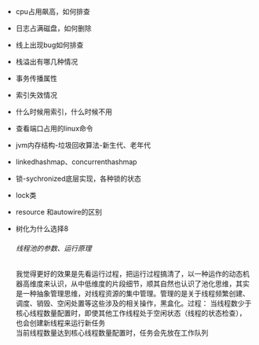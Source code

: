 - cpu占用飙高，如何排查

- 日志占满磁盘，如何删除

- 线上出现bug如何排查

- 栈溢出有哪几种情况

- 事务传播属性

- 索引失效情况

- 什么时候用索引，什么时候不用

- 查看端口占用的linux命令

- jvm内存结构-垃圾回收算法-新生代、老年代

- linkedhashmap、concurrenthashmap

- 锁-sychronized底层实现，各种锁的状态

- lock类

- resource 和autowire的区别

- 树化为什么选择8

  ###### 线程池的参数、运行原理

  ​		我觉得更好的效果是先看运行过程，把运行过程搞清了，以一种运作的动态机器高维度来认识，从中低维度的片段细节，顺其自然也认识了
  ​		池化思维，其实是一种抽象管理思维，对线程资源的集中管理。管理的是关于线程频繁创建、调度、销毁、空闲处置等这些涉及的相关操作，黑盒化。
  ​		过程：
  ​				当线程数少于核心线程数量配置时，即使其他工作线程处于空闲状态（线程的状态检查），也会创建新线程来运行新任务	
  ​				当前线程数量达到核心线程数量配置时，任务会先放在工作队列
  ​				